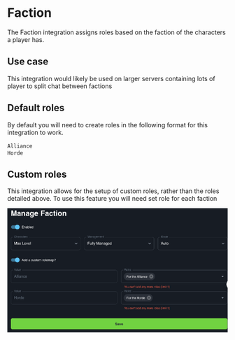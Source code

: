 # Faction

The Faction integration assigns roles based on the faction of the characters a player has.

## Use case

This integration would likely be used on larger servers containing lots of player to split chat between factions
## Default roles

By default you will need to create roles in the following format for this integration to work.
```
Alliance
Horde
```

## Custom roles

This integration allows for the setup of custom roles, rather than the roles detailed above. To use this feature you will need set role for each faction

![FactionScreenshot](../../../img/faction-custom-rolemap.png)